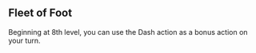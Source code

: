 ## Fleet of Foot
Beginning at 8th level, you can use the Dash action as a bonus action on your turn.
